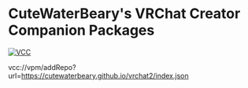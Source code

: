 # CuteWaterBeary's VRChat Creator Companion Packages


[![VCC](https://user-images.githubusercontent.com/103973703/248541371-0e67510c-a526-4273-9dc3-da8f912e692a.png)](vcc://vpm/addRepo?url=https://cutewaterbeary.github.io/vrchat2/index.json)



vcc://vpm/addRepo?url=https://cutewaterbeary.github.io/vrchat2/index.json
